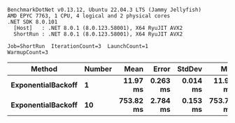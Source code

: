 ```

BenchmarkDotNet v0.13.12, Ubuntu 22.04.3 LTS (Jammy Jellyfish)
AMD EPYC 7763, 1 CPU, 4 logical and 2 physical cores
.NET SDK 8.0.101
  [Host]   : .NET 8.0.1 (8.0.123.58001), X64 RyuJIT AVX2
  ShortRun : .NET 8.0.1 (8.0.123.58001), X64 RyuJIT AVX2

Job=ShortRun  IterationCount=3  LaunchCount=1  
WarmupCount=3  

```
| Method             | Number | Mean      | Error    | StdDev   | Min       | Max       | Allocated |
|------------------- |------- |----------:|---------:|---------:|----------:|----------:|----------:|
| **ExponentialBackoff** | **1**      |  **11.97 ms** | **0.263 ms** | **0.014 ms** |  **11.96 ms** |  **11.99 ms** |     **520 B** |
| **ExponentialBackoff** | **10**     | **753.82 ms** | **2.784 ms** | **0.153 ms** | **753.70 ms** | **753.99 ms** |    **4120 B** |
